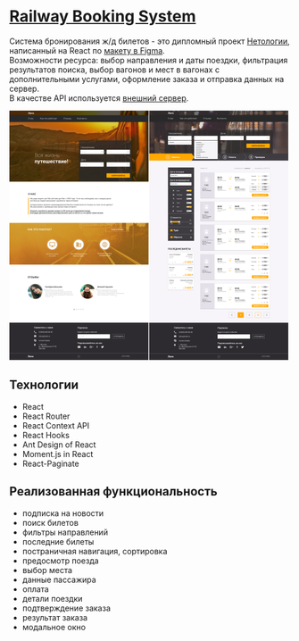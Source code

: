 # [Railway Booking System](https://github.com/Maksim-Kvashnin/fe-diplom)
Система бронирования ж/д билетов - это дипломный проект [Нетологии](https://netology.ru/), написанный на React по [макету в Figma](https://www.figma.com/file/7981GjEsjSpBUKolk4xFoT/%D0%97%D0%B0%D0%BA%D0%B0%D0%B7-%D0%B1%D0%B8%D0%BB%D0%B5%D1%82%D0%BE%D0%B2?node-id=0%3A1).  
Возможности ресурса: выбор направления и даты поездки, фильтрация результатов поиска, выбор вагонов и мест в вагонах с дополнительными услугами, оформление заказа и отправка данных на сервер.  
В качестве API используется [внешний сервер](https://github.com/netology-code/fe-2-diplom/blob/master/reference/api.md).  

<img src="src/assets/main.png" width="500">

## Технологии
- React
- React Router
- React Context API
- React Hooks
- Ant Design of React
- Moment.js in React
- React-Paginate

## Реализованная функциональность
- подписка на новости
- поиск билетов
- фильтры направлений
- последние билеты
- постраничная навигация, сортировка
- предосмотр поезда
- выбор места
- данные пассажира
- оплата
- детали поездки
- подтверждение заказа
- результат заказа
- модальное окно
